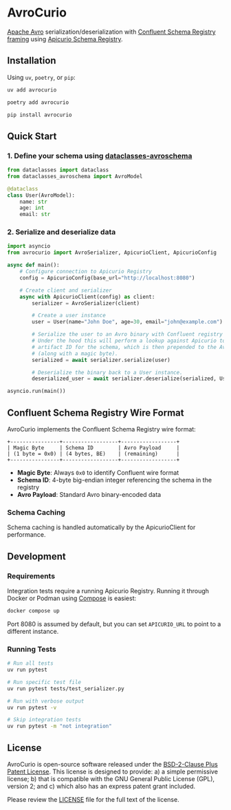# AvroCurio

[Apache Avro] serialization/deserialization with [Confluent Schema Registry framing] using [Apicurio Schema Registry].

## Installation

Using `uv`, `poetry`, or `pip`:

```bash
uv add avrocurio
```

```bash
poetry add avrocurio
```

```bash
pip install avrocurio
```

## Quick Start

### 1. Define your schema using [dataclasses-avroschema]

```python
from dataclasses import dataclass
from dataclasses_avroschema import AvroModel

@dataclass
class User(AvroModel):
    name: str
    age: int
    email: str
```

### 2. Serialize and deserialize data

```python
import asyncio
from avrocurio import AvroSerializer, ApicurioClient, ApicurioConfig

async def main():
    # Configure connection to Apicurio Registry
    config = ApicurioConfig(base_url="http://localhost:8080")

    # Create client and serializer
    async with ApicurioClient(config) as client:
        serializer = AvroSerializer(client)

        # Create a user instance
        user = User(name="John Doe", age=30, email="john@example.com")

        # Serialize the user to an Avro binary with Confluent registry framing.
        # Under the hood this will perform a lookup against Apicurio to get the
        # artifact ID for the schema, which is then prepended to the Avro binary
        # (along with a magic byte).
        serialized = await serializer.serialize(user)

        # Deserialize the binary back to a User instance.
        deserialized_user = await serializer.deserialize(serialized, User)

asyncio.run(main())
```

## Confluent Schema Registry Wire Format

AvroCurio implements the Confluent Schema Registry wire format:

```
+----------------+------------------+------------------+
| Magic Byte     | Schema ID        | Avro Payload     |
| (1 byte = 0x0) | (4 bytes, BE)    | (remaining)      |
+----------------+------------------+------------------+
```

- **Magic Byte**: Always `0x0` to identify Confluent wire format
- **Schema ID**: 4-byte big-endian integer referencing the schema in the registry
- **Avro Payload**: Standard Avro binary-encoded data

### Schema Caching

Schema caching is handled automatically by the ApicurioClient for performance.

## Development

### Requirements

Integration tests require a running Apicurio Registry.
Running it through Docker or Podman using [Compose][docker-compose] is easiest:

```bash
docker compose up
```

Port 8080 is assumed by default, but you can set `APICURIO_URL` to point to a different instance.

### Running Tests

```bash
# Run all tests
uv run pytest

# Run specific test file
uv run pytest tests/test_serializer.py

# Run with verbose output
uv run pytest -v

# Skip integration tests
uv run pytest -m "not integration"
```

## License

AvroCurio is open-source software released under the [BSD-2-Clause Plus Patent License].
This license is designed to provide: a) a simple permissive license; b) that is compatible with the GNU General Public License (GPL), version 2; and c) which also has an express patent grant included.

Please review the [LICENSE] file for the full text of the license.

[Apache Avro]: https://avro.apache.org/
[Apicurio Schema Registry]: https://www.apicur.io/registry/
[BSD-2-Clause Plus Patent License]: https://spdx.org/licenses/BSD-2-Clause-Patent.html
[Confluent Schema Registry framing]: https://docs.confluent.io/platform/current/schema-registry/fundamentals/serdes-develop/index.html#wire-format
[LICENSE]: LICENSE
[dataclasses-avroschema]: https://marcosschroh.github.io/dataclasses-avroschema/
[docker-compose]: https://docs.docker.com/compose/
